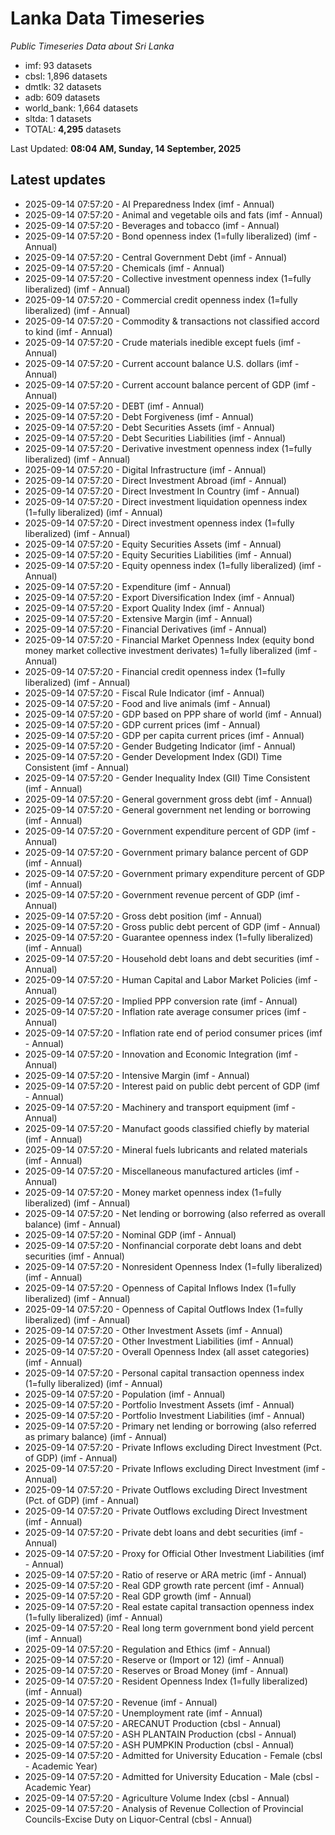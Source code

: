 # Lanka Data Timeseries
*Public Timeseries Data about Sri Lanka*

* imf: 93 datasets
* cbsl: 1,896 datasets
* dmtlk: 32 datasets
* adb: 609 datasets
* world_bank: 1,664 datasets
* sltda: 1 datasets
* TOTAL: **4,295** datasets

Last Updated: **08:04 AM, Sunday, 14 September, 2025**

## Latest updates

* 2025-09-14 07:57:20 - AI Preparedness Index (imf - Annual)
* 2025-09-14 07:57:20 - Animal and vegetable oils and fats (imf - Annual)
* 2025-09-14 07:57:20 - Beverages and tobacco (imf - Annual)
* 2025-09-14 07:57:20 - Bond openness index (1=fully liberalized) (imf - Annual)
* 2025-09-14 07:57:20 - Central Government Debt (imf - Annual)
* 2025-09-14 07:57:20 - Chemicals (imf - Annual)
* 2025-09-14 07:57:20 - Collective investment openness index (1=fully liberalized) (imf - Annual)
* 2025-09-14 07:57:20 - Commercial credit openness index (1=fully liberalized) (imf - Annual)
* 2025-09-14 07:57:20 - Commodity & transactions not classified accord to kind (imf - Annual)
* 2025-09-14 07:57:20 - Crude materials inedible except fuels (imf - Annual)
* 2025-09-14 07:57:20 - Current account balance U.S. dollars (imf - Annual)
* 2025-09-14 07:57:20 - Current account balance percent of GDP (imf - Annual)
* 2025-09-14 07:57:20 - DEBT (imf - Annual)
* 2025-09-14 07:57:20 - Debt Forgiveness (imf - Annual)
* 2025-09-14 07:57:20 - Debt Securities Assets (imf - Annual)
* 2025-09-14 07:57:20 - Debt Securities Liabilities (imf - Annual)
* 2025-09-14 07:57:20 - Derivative investment openness index (1=fully liberalized) (imf - Annual)
* 2025-09-14 07:57:20 - Digital Infrastructure (imf - Annual)
* 2025-09-14 07:57:20 - Direct Investment Abroad (imf - Annual)
* 2025-09-14 07:57:20 - Direct Investment In Country (imf - Annual)
* 2025-09-14 07:57:20 - Direct investment liquidation openness index (1=fully liberalized) (imf - Annual)
* 2025-09-14 07:57:20 - Direct investment openness index (1=fully liberalized) (imf - Annual)
* 2025-09-14 07:57:20 - Equity Securities Assets (imf - Annual)
* 2025-09-14 07:57:20 - Equity Securities Liabilities (imf - Annual)
* 2025-09-14 07:57:20 - Equity openness index (1=fully liberalized) (imf - Annual)
* 2025-09-14 07:57:20 - Expenditure (imf - Annual)
* 2025-09-14 07:57:20 - Export Diversification Index (imf - Annual)
* 2025-09-14 07:57:20 - Export Quality Index (imf - Annual)
* 2025-09-14 07:57:20 - Extensive Margin (imf - Annual)
* 2025-09-14 07:57:20 - Financial Derivatives (imf - Annual)
* 2025-09-14 07:57:20 - Financial Market Openness Index (equity bond money market collective investment derivates) 1=fully liberalized (imf - Annual)
* 2025-09-14 07:57:20 - Financial credit openness index (1=fully liberalized) (imf - Annual)
* 2025-09-14 07:57:20 - Fiscal Rule Indicator (imf - Annual)
* 2025-09-14 07:57:20 - Food and live animals (imf - Annual)
* 2025-09-14 07:57:20 - GDP based on PPP share of world (imf - Annual)
* 2025-09-14 07:57:20 - GDP current prices (imf - Annual)
* 2025-09-14 07:57:20 - GDP per capita current prices (imf - Annual)
* 2025-09-14 07:57:20 - Gender Budgeting Indicator (imf - Annual)
* 2025-09-14 07:57:20 - Gender Development Index (GDI) Time Consistent (imf - Annual)
* 2025-09-14 07:57:20 - Gender Inequality Index (GII) Time Consistent (imf - Annual)
* 2025-09-14 07:57:20 - General government gross debt (imf - Annual)
* 2025-09-14 07:57:20 - General government net lending or borrowing (imf - Annual)
* 2025-09-14 07:57:20 - Government expenditure percent of GDP (imf - Annual)
* 2025-09-14 07:57:20 - Government primary balance percent of GDP (imf - Annual)
* 2025-09-14 07:57:20 - Government primary expenditure percent of GDP (imf - Annual)
* 2025-09-14 07:57:20 - Government revenue percent of GDP (imf - Annual)
* 2025-09-14 07:57:20 - Gross debt position (imf - Annual)
* 2025-09-14 07:57:20 - Gross public debt percent of GDP (imf - Annual)
* 2025-09-14 07:57:20 - Guarantee openness index (1=fully liberalized) (imf - Annual)
* 2025-09-14 07:57:20 - Household debt loans and debt securities (imf - Annual)
* 2025-09-14 07:57:20 - Human Capital and Labor Market Policies (imf - Annual)
* 2025-09-14 07:57:20 - Implied PPP conversion rate (imf - Annual)
* 2025-09-14 07:57:20 - Inflation rate average consumer prices (imf - Annual)
* 2025-09-14 07:57:20 - Inflation rate end of period consumer prices (imf - Annual)
* 2025-09-14 07:57:20 - Innovation and Economic Integration (imf - Annual)
* 2025-09-14 07:57:20 - Intensive Margin (imf - Annual)
* 2025-09-14 07:57:20 - Interest paid on public debt percent of GDP (imf - Annual)
* 2025-09-14 07:57:20 - Machinery and transport equipment (imf - Annual)
* 2025-09-14 07:57:20 - Manufact goods classified chiefly by material (imf - Annual)
* 2025-09-14 07:57:20 - Mineral fuels lubricants and related materials (imf - Annual)
* 2025-09-14 07:57:20 - Miscellaneous manufactured articles (imf - Annual)
* 2025-09-14 07:57:20 - Money market openness index (1=fully liberalized) (imf - Annual)
* 2025-09-14 07:57:20 - Net lending or borrowing (also referred as overall balance) (imf - Annual)
* 2025-09-14 07:57:20 - Nominal GDP (imf - Annual)
* 2025-09-14 07:57:20 - Nonfinancial corporate debt loans and debt securities (imf - Annual)
* 2025-09-14 07:57:20 - Nonresident Openness Index (1=fully liberalized) (imf - Annual)
* 2025-09-14 07:57:20 - Openness of Capital Inflows Index (1=fully liberalized) (imf - Annual)
* 2025-09-14 07:57:20 - Openness of Capital Outflows Index (1=fully liberalized) (imf - Annual)
* 2025-09-14 07:57:20 - Other Investment Assets (imf - Annual)
* 2025-09-14 07:57:20 - Other Investment Liabilities (imf - Annual)
* 2025-09-14 07:57:20 - Overall Openness Index (all asset categories) (imf - Annual)
* 2025-09-14 07:57:20 - Personal capital transaction openness index (1=fully liberalized) (imf - Annual)
* 2025-09-14 07:57:20 - Population (imf - Annual)
* 2025-09-14 07:57:20 - Portfolio Investment Assets (imf - Annual)
* 2025-09-14 07:57:20 - Portfolio Investment Liabilities (imf - Annual)
* 2025-09-14 07:57:20 - Primary net lending or borrowing (also referred as primary balance) (imf - Annual)
* 2025-09-14 07:57:20 - Private Inflows excluding Direct Investment (Pct. of GDP) (imf - Annual)
* 2025-09-14 07:57:20 - Private Inflows excluding Direct Investment (imf - Annual)
* 2025-09-14 07:57:20 - Private Outflows excluding Direct Investment (Pct. of GDP) (imf - Annual)
* 2025-09-14 07:57:20 - Private Outflows excluding Direct Investment (imf - Annual)
* 2025-09-14 07:57:20 - Private debt loans and debt securities (imf - Annual)
* 2025-09-14 07:57:20 - Proxy for Official Other Investment Liabilities (imf - Annual)
* 2025-09-14 07:57:20 - Ratio of reserve or ARA metric (imf - Annual)
* 2025-09-14 07:57:20 - Real GDP growth rate percent (imf - Annual)
* 2025-09-14 07:57:20 - Real GDP growth (imf - Annual)
* 2025-09-14 07:57:20 - Real estate capital transaction openness index (1=fully liberalized) (imf - Annual)
* 2025-09-14 07:57:20 - Real long term government bond yield percent (imf - Annual)
* 2025-09-14 07:57:20 - Regulation and Ethics (imf - Annual)
* 2025-09-14 07:57:20 - Reserve or (Import or 12) (imf - Annual)
* 2025-09-14 07:57:20 - Reserves or Broad Money (imf - Annual)
* 2025-09-14 07:57:20 - Resident Openness Index (1=fully liberalized) (imf - Annual)
* 2025-09-14 07:57:20 - Revenue (imf - Annual)
* 2025-09-14 07:57:20 - Unemployment rate (imf - Annual)
* 2025-09-14 07:57:20 - ARECANUT Production (cbsl - Annual)
* 2025-09-14 07:57:20 - ASH PLANTAIN Production (cbsl - Annual)
* 2025-09-14 07:57:20 - ASH PUMPKIN Production (cbsl - Annual)
* 2025-09-14 07:57:20 - Admitted for University Education - Female (cbsl - Academic Year)
* 2025-09-14 07:57:20 - Admitted for University Education - Male (cbsl - Academic Year)
* 2025-09-14 07:57:20 - Agriculture Volume Index (cbsl - Annual)
* 2025-09-14 07:57:20 - Analysis of Revenue Collection of Provincial Councils-Excise Duty on Liquor-Central (cbsl - Annual)